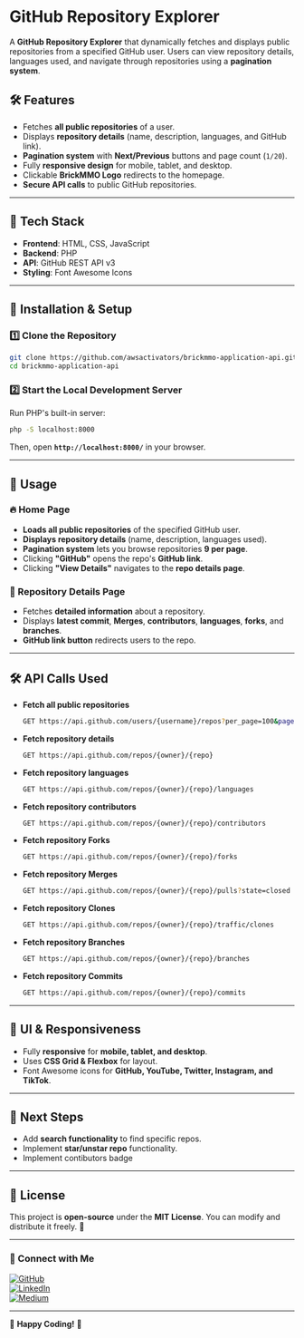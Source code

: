 # GitHub Repository Explorer

A **GitHub Repository Explorer** that dynamically fetches and displays public repositories from a specified GitHub user. Users can view repository details, languages used, and navigate through repositories using a **pagination system**.

## 🛠 Features

- Fetches **all public repositories** of a user.  
- Displays **repository details** (name, description, languages, and GitHub link).  
- **Pagination system** with **Next/Previous** buttons and page count (`1/20`).  
- Fully **responsive design** for mobile, tablet, and desktop.  
- Clickable **BrickMMO Logo** redirects to the homepage.  
- **Secure API calls** to public GitHub repositories.  

---

## 📌 Tech Stack

- **Frontend**: HTML, CSS, JavaScript  
- **Backend**: PHP  
- **API**: GitHub REST API v3  
- **Styling**: Font Awesome Icons  

---

## 🚀 Installation & Setup

### 1️⃣ Clone the Repository
```bash
git clone https://github.com/awsactivators/brickmmo-application-api.git
cd brickmmo-application-api
```


### 2️⃣ Start the Local Development Server
Run PHP's built-in server:
```bash
php -S localhost:8000
```
Then, open **`http://localhost:8000/`** in your browser.

---

## 🎯 Usage

### **🔥 Home Page**
- **Loads all public repositories** of the specified GitHub user.
- **Displays repository details** (name, description, languages used).
- **Pagination system** lets you browse repositories **9 per page**.
- Clicking **"GitHub"** opens the repo's **GitHub link**.
- Clicking **"View Details"** navigates to the **repo details page**.

### **📜 Repository Details Page**
- Fetches **detailed information** about a repository.
- Displays **latest commit**, **Merges**, **contributors**, **languages**, **forks**, and **branches**.
- **GitHub link button** redirects users to the repo.

---

## 🛠 API Calls Used

- **Fetch all public repositories**
  ```bash
  GET https://api.github.com/users/{username}/repos?per_page=100&page={page}
  ```
- **Fetch repository details**
  ```bash
  GET https://api.github.com/repos/{owner}/{repo}
  ```
- **Fetch repository languages**
  ```bash
  GET https://api.github.com/repos/{owner}/{repo}/languages
  ```
- **Fetch repository contributors**
  ```bash
  GET https://api.github.com/repos/{owner}/{repo}/contributors
  ```
- **Fetch repository Forks**
  ```bash
  GET https://api.github.com/repos/{owner}/{repo}/forks
  ```
- **Fetch repository Merges**
  ```bash
  GET https://api.github.com/repos/{owner}/{repo}/pulls?state=closed
  ```
- **Fetch repository Clones**
  ```bash
  GET https://api.github.com/repos/{owner}/{repo}/traffic/clones
  ```
- **Fetch repository Branches**
  ```bash
  GET https://api.github.com/repos/{owner}/{repo}/branches
  ```
- **Fetch repository Commits**
  ```bash
  GET https://api.github.com/repos/{owner}/{repo}/commits
  ```

---

## 🎨 UI & Responsiveness

- Fully **responsive** for **mobile, tablet, and desktop**.
- Uses **CSS Grid & Flexbox** for layout.
- Font Awesome icons for **GitHub, YouTube, Twitter, Instagram, and TikTok**.

---


## 🎯 Next Steps

- Add **search functionality** to find specific repos.
- Implement **star/unstar repo** functionality.
- Implement contibutors badge

---

## 🐝 License

This project is **open-source** under the **MIT License**. You can modify and distribute it freely. 🚀  

---

### 🔗 Connect with Me  
[![GitHub](https://img.shields.io/badge/GitHub-Profile-black?style=flat&logo=github)](https://github.com/awsactivators)  
[![LinkedIn](https://img.shields.io/badge/LinkedIn-Connect-blue?style=flat&logo=linkedin)](https://linkedin.com/in/vieve-awa)  
[![Medium](https://img.shields.io/badge/Medium-Follow-blue?style=flat&logo=medium)](https://medium.com/@awavieve)  

---

🚀 **Happy Coding!** 🎯
